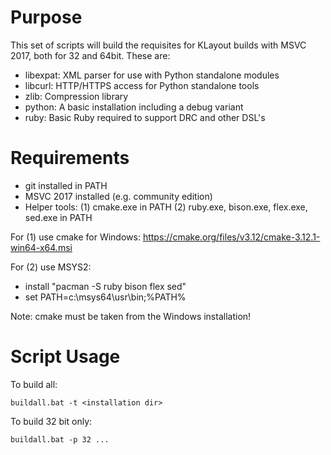 
# Purpose

This set of scripts will build the requisites for KLayout builds with
MSVC 2017, both for 32 and 64bit. These are:

  * libexpat: XML parser for use with Python standalone modules
  * libcurl: HTTP/HTTPS access for Python standalone tools
  * zlib: Compression library
  * python: A basic installation including a debug variant
  * ruby: Basic Ruby required to support DRC and other DSL's


# Requirements

  * git installed in PATH
  * MSVC 2017 installed (e.g. community edition)
  * Helper tools:
    (1) cmake.exe in PATH
    (2) ruby.exe, bison.exe, flex.exe, sed.exe in PATH

For (1) use cmake for Windows: https://cmake.org/files/v3.12/cmake-3.12.1-win64-x64.msi

For (2) use MSYS2:
  * install "pacman -S ruby bison flex sed"
  * set PATH=c:\msys64\usr\bin;%PATH%

Note: cmake must be taken from the Windows installation!


# Script Usage

To build all:

  `buildall.bat -t <installation dir>`

To build 32 bit only:

  `buildall.bat -p 32 ...`
